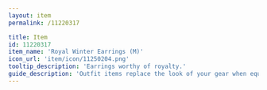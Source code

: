 ```yaml
---
layout: item
permalink: /11220317

title: Item
id: 11220317
item_name: 'Royal Winter Earrings (M)'
icon_url: 'item/icon/11250204.png'
tooltip_description: 'Earrings worthy of royalty.'
guide_description: 'Outfit items replace the look of your gear when equipped.'
---
```

